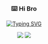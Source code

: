 <p align="center">
  <h3 align="center">⌨️ Hi Bro</h3>
</p>

<p align="center">
  <a href="https://git.io/typing-svg"><img src="https://readme-typing-svg.herokuapp.com?font=Asimovian&pause=1000&color=F758DF&background=F8FFD900&center=true&random=true&width=435&lines=I+am+a+student+of+MIPT;I+love+IT+and+swimming;Do+you+know+DOOM%3F" alt="Typing SVG" /></a>
</p>

<p align="center">
    <img src=https://github.com/HerobrineTV.png?size=60"/></a>
    <img src=https://i.ytimg.com/vi/_Gg7dfQlm7w/maxresdefault.jpg?size=60"/></a>
</p>
